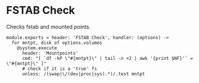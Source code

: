 
# FSTAB Check

Checks fstab and mounted points.

    module.exports = header: 'FSTAB Check', handler: (options) ->
      for mntpt, disk of options.volumes
        @system.execute
          header: 'Mountpoints'
          cmd: "[ `df -kP \"#{mntpt}\" | tail -n +2 | awk '{print $NF}'` = \"#{mntpt}\" ]"
          # check if it is a 'true' fs
          unless: /(swap|\/(dev|proc|sys).*)/.test mntpt
